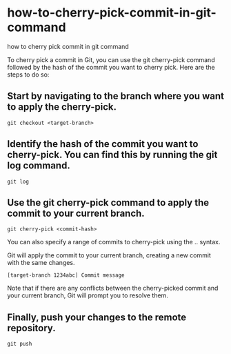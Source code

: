 # how-to-cherry-pick-commit-in-git-command
how to cherry pick commit in git command


To cherry pick a commit in Git, you can use the git cherry-pick command followed by the hash of the commit you want to cherry pick. Here are the steps to do so:

## Start by navigating to the branch where you want to apply the cherry-pick.

```
git checkout <target-branch>
```

## Identify the hash of the commit you want to cherry-pick. You can find this by running the git log command.

```
git log
```
## Use the git cherry-pick command to apply the commit to your current branch.

```
git cherry-pick <commit-hash>
```
You can also specify a range of commits to cherry-pick using the <start-commit>..<end-commit> syntax.

Git will apply the commit to your current branch, creating a new commit with the same changes.

```
[target-branch 1234abc] Commit message
```
Note that if there are any conflicts between the cherry-picked commit and your current branch, Git will prompt you to resolve them.

## Finally, push your changes to the remote repository.
```
git push
```

